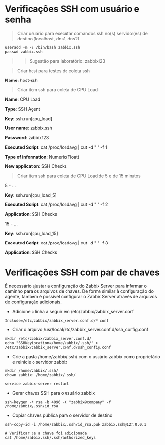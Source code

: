 # Verificações SSH com usuário e senha

> Criar usuário para executar comandos ssh no(s) servidor(es) de destino (localhost, dns1, dns2)

```
useradd -m -s /bin/bash zabbix.ssh
passwd zabbix.ssh
```

>> Sugestão para laboratório: zabbix123

> Criar host para testes de coleta ssh

**Name**: host-ssh

> Criar item ssh para coleta de CPU Load

**Name**: CPU Load

**Type**: SSH Agent

**Key**: ssh.run[cpu_load]

**User name**: zabbix.ssh

**Password**: zabbix123

**Executed Script**: cat /proc/loadavg | cut -d " " -f 1

**Type of information**: Numeric(Float)

**New application**: SSH Checks


> Criar item ssh para coleta de CPU Load de 5 e de 15 minutos

5 - ...

**Key**: ssh.run[cpu_load_5]

**Executed Script**: cat /proc/loadavg | cut -d " " -f 2

**Application**: SSH Checks

15 - ...

**Key**: ssh.run[cpu_load_15]

**Executed Script**: cat /proc/loadavg | cut -d " " -f 3

**Application**: SSH Checks


# Verificações SSH com par de chaves

É necessário ajustar a configuração do Zabbix Server para informar o caminho para os arquivos de chaves.
De forma similar à configuração do agente, também é possível configurar o Zabbix Server através de arquivos de configuração adicionais.

* Adicione a linha a seguir em /etc/zabbix/zabbix_server.conf

```
Include=/etc/zabbix/zabbix_server.conf.d/*.conf
```

* Criar o arquivo /usr/local/etc/zabbix_server.conf.d/ssh_config.conf

```
mkdir /etc/zabbix/zabbix_server.conf.d/
echo "SSHKeyLocation=/home/zabbix/.ssh/" > /etc/zabbix/zabbix_server.conf.d/ssh_config.conf
```

* Crie a pasta /home/zabbix/.ssh/ com o usuário zabbix como proprietário e reinicie o servidor zabbix

```
mkdir /home/zabbix/.ssh/
chown zabbix: /home/zabbix/.ssh/

service zabbix-server restart 
```

* Gerar chaves SSH para o usuário zabbix

```
ssh-keygen -t rsa -b 4096 -C "zabbix@company" -f /home/zabbix/.ssh/id_rsa
```


* Copiar chaves pública para o servidor de destino

```
ssh-copy-id -i /home/zabbix/.ssh/id_rsa.pub zabbix.ssh@127.0.0.1

# Verificar se a chave foi adicionada
cat /home/zabbix.ssh/.ssh/authorized_keys 

```


